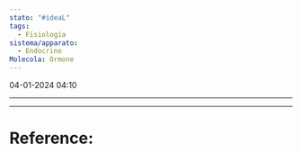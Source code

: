 ```yaml
---
stato: "#ideaL"
tags:
  - Fisiologia
sistema/apparato:
  - Endocrino
Molecola: Ormone
---
```

04-01-2024 04:10

--- 
















--- 
# Reference: 